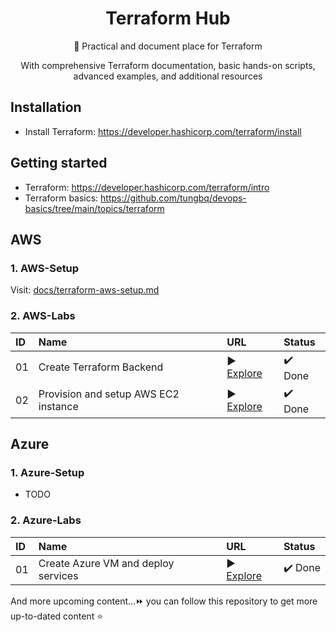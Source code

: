 <h1 align="center">Terraform Hub</h1>

<p align="center">🚀 Practical and document place for Terraform</p>
<p align="center">With comprehensive Terraform documentation, basic hands-on scripts, advanced examples, and additional resources</p>

## Installation

- Install Terraform: https://developer.hashicorp.com/terraform/install

## Getting started

- Terraform: https://developer.hashicorp.com/terraform/intro
- Terraform basics: https://github.com/tungbq/devops-basics/tree/main/topics/terraform

## AWS

### 1. AWS-Setup

Visit: [docs/terraform-aws-setup.md](./AWS/docs/terraform-aws-setup.md)

### 2. AWS-Labs

| ID  | Name                                 | URL                                         | Status  |
| :-- | :----------------------------------- | :------------------------------------------ | :------ |
| 01  | Create Terraform Backend             | ▶️ [Explore](./AWS/tf-backend/)             | ✔️ Done |
| 02  | Provision and setup AWS EC2 instance | ▶️ [Explore](./AWS/provision-ec2-instance/) | ✔️ Done |

## Azure

### 1. Azure-Setup

- TODO

### 2. Azure-Labs

| ID  | Name                                | URL                                           | Status  |
| :-- | :---------------------------------- | :-------------------------------------------- | :------ |
| 01  | Create Azure VM and deploy services | ▶️ [Explore](./Azure/create-vm-with-service/) | ✔️ Done |

And more upcoming content...⏩ you can follow this repository to get more up-to-dated content ⭐

